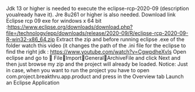 Jdk 13 or higher is needed to execute the eclipse-rcp-2020-09 (description youalready have it).
Jre 8u261 or higher is also needed.
Download link Eclipse rcp 09 exe for windows x 64 bit :https://www.eclipse.org/downloads/download.php?file=/technology/epp/downloads/release/2020-09/R/eclipse-rcp-2020-09-R-win32-x86_64.zip
Extract the zip and before running eclipse .exe of the folder watch this video (it
changes the path of the .ini file for the eclipse to find the right jdk : https://www.youtube.com/watch?v=CgwpdheXvls
Open eclipse and go to  FileImportGeneralArchiveFile and click Next and then just browse my zip and the project will already be loaded.
 Notice: Just in case, when you want to run the project you have to open
 com.project.breakthru.app.product and press in the Overview tab Launch an Eclipse Application
